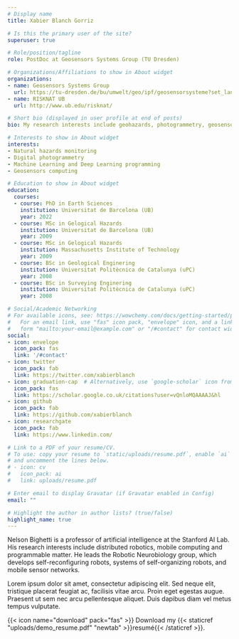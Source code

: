 ```yaml
---
# Display name
title: Xabier Blanch Gorriz

# Is this the primary user of the site?
superuser: true

# Role/position/tagline
role: PostDoc at Geosensors Systems Group (TU Dresden)

# Organizations/Affiliations to show in About widget
organizations:
- name: Geosensors Systems Group
  url: https://tu-dresden.de/bu/umwelt/geo/ipf/geosensorsysteme?set_language=en
- name: RISKNAT UB
  url: http://www.ub.edu/risknat/

# Short bio (displayed in user profile at end of posts)
bio: My research interests include geohazards, photogrammetry, geosensors computing, deep learning processes, and programmable matter.

# Interests to show in About widget
interests:
- Natural hazards monitoring
- Digital photogrammetry
- Machine Learning and Deep Learning programming
- Geosensors computing

# Education to show in About widget
education:
  courses:
  - course: PhD in Earth Sciences
    institution: Universitat de Barcelona (UB)
    year: 2022
  - course: MSc in Gelogical Hazards
    institution: Universitat de Barcelona (UB)
    year: 2009
  - course: MSc in Gelogical Hazards
    institution: Massachusetts Institute of Technology
    year: 2009
  - course: BSc in Geological Enginering
    institution: Universitat Politècnica de Catalunya (uPC)
    year: 2008
  - course: BSc in Surveying Enginering
    institution: Universitat Politècnica de Catalunya (uPC)
    year: 2008

# Social/Academic Networking
# For available icons, see: https://wowchemy.com/docs/getting-started/page-builder/#icons
#   For an email link, use "fas" icon pack, "envelope" icon, and a link in the
#   form "mailto:your-email@example.com" or "/#contact" for contact widget.
social:
- icon: envelope
  icon_pack: fas
  link: '/#contact'
- icon: twitter
  icon_pack: fab
  link: https://twitter.com/xabierblanch
- icon: graduation-cap  # Alternatively, use `google-scholar` icon from `ai` icon pack
  icon_pack: fas
  link: https://scholar.google.co.uk/citations?user=vQnloMQAAAAJ&hl
- icon: github
  icon_pack: fab
  link: https://github.com/xabierblanch
- icon: researchgate
  icon_pack: fab
  link: https://www.linkedin.com/

# Link to a PDF of your resume/CV.
# To use: copy your resume to `static/uploads/resume.pdf`, enable `ai` icons in `params.toml`, 
# and uncomment the lines below.
# - icon: cv
#   icon_pack: ai
#   link: uploads/resume.pdf

# Enter email to display Gravatar (if Gravatar enabled in Config)
email: ""

# Highlight the author in author lists? (true/false)
highlight_name: true
---
```


Nelson Bighetti is a professor of artificial intelligence at the Stanford AI Lab. His research interests include distributed robotics, mobile computing and programmable matter. He leads the Robotic Neurobiology group, which develops self-reconfiguring robots, systems of self-organizing robots, and mobile sensor networks.

Lorem ipsum dolor sit amet, consectetur adipiscing elit. Sed neque elit, tristique placerat feugiat ac, facilisis vitae arcu. Proin eget egestas augue. Praesent ut sem nec arcu pellentesque aliquet. Duis dapibus diam vel metus tempus vulputate.

{{< icon name="download" pack="fas" >}} Download my {{< staticref "uploads/demo_resume.pdf" "newtab" >}}resumé{{< /staticref >}}.
